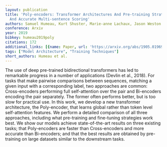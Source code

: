 ```yaml
---
layout: publication
title: 'Poly-encoders: Transformer Architectures And Pre-training Strategies For Fast
  And Accurate Multi-sentence Scoring'
authors: Samuel Humeau, Kurt Shuster, Marie-anne Lachaux, Jason Weston
conference: Arxiv
year: 2019
bibkey: humeau2019poly
citations: 172
additional_links: [{name: Paper, url: 'https://arxiv.org/abs/1905.01969'}]
tags: ["Model Architecture", "Training Techniques"]
short_authors: Humeau et al.
---
```

The use of deep pre-trained bidirectional transformers has led to remarkable
progress in a number of applications (Devlin et al., 2018). For tasks that make
pairwise comparisons between sequences, matching a given input with a
corresponding label, two approaches are common: Cross-encoders performing full
self-attention over the pair and Bi-encoders encoding the pair separately. The
former often performs better, but is too slow for practical use. In this work,
we develop a new transformer architecture, the Poly-encoder, that learns global
rather than token level self-attention features. We perform a detailed
comparison of all three approaches, including what pre-training and fine-tuning
strategies work best. We show our models achieve state-of-the-art results on
three existing tasks; that Poly-encoders are faster than Cross-encoders and
more accurate than Bi-encoders; and that the best results are obtained by
pre-training on large datasets similar to the downstream tasks.